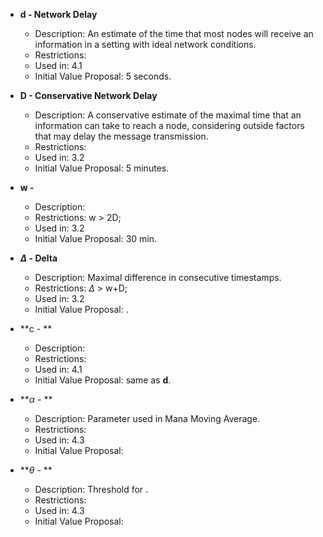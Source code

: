 

- **d - Network Delay**
	- Description: An estimate of the time that most nodes will receive an information in a setting with ideal network conditions.
	- Restrictions:
	- Used in: 4.1
	- Initial Value Proposal: 5 seconds.
	
- **D - Conservative Network Delay**
	- Description: A conservative estimate of the maximal time that an information can take to reach a node, considering outside factors that may delay the message transmission.
	- Restrictions:
	- Used in: 3.2
	- Initial Value Proposal: 5 minutes.

- **w -**
	- Description:
	- Restrictions: w > 2D;
	- Used in: 3.2
	- Initial Value Proposal: 30 min. 
	
- **$\Delta$ - Delta**
	- Description: Maximal difference in consecutive timestamps.
	- Restrictions: $\Delta$ > w+D;
	- Used in: 3.2
	- Initial Value Proposal: .
	
- **c - **
	- Description: 
	- Restrictions:
	- Used in: 4.1
	- Initial Value Proposal: same as **d**.

- **$\alpha$ - **
	- Description: Parameter used in Mana Moving Average.
	- Restrictions:
	- Used in: 4.3
	- Initial Value Proposal: 
- **$\theta$ - **
	- Description: Threshold for .
	- Restrictions:
	- Used in: 4.3
	- Initial Value Proposal: 
<!--stackedit_data:
eyJoaXN0b3J5IjpbODg4MjE5MDUyLC0zMDUyODMxMSwtMTQwNT
QwMzExNSw5OTU1NTYwMTddfQ==
-->
